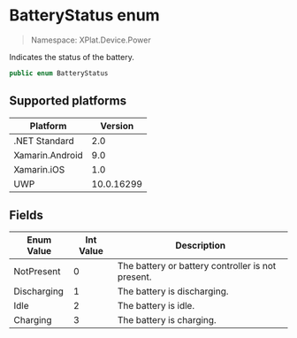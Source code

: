 # BatteryStatus enum

> Namespace: XPlat.Device.Power

Indicates the status of the battery.

```csharp
public enum BatteryStatus
```

## Supported platforms

| Platform | Version |
| --- | --- |
| .NET Standard | 2.0 |
| Xamarin.Android | 9.0 |
| Xamarin.iOS  | 1.0 |
| UWP | 10.0.16299 | 

## Fields

| Enum Value | Int Value | Description |
| --- | --- | --- |
| NotPresent | 0 | The battery or battery controller is not present. |
| Discharging | 1 | The battery is discharging. |
| Idle | 2 | The battery is idle. |
| Charging | 3 | The battery is charging. |